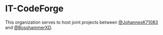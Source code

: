 # IT-CodeForge
This organization serves to host joint projects between [@JohannesK71083](https://github.com/JohannesK71083) and [@BosshammerXD](https://github.com/BosshammerXD).
